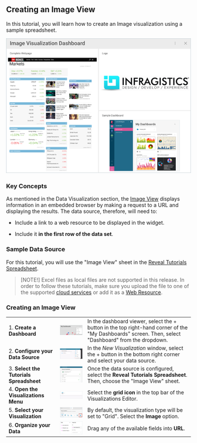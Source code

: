 ## Creating an Image View

In this tutorial, you will learn how to create an Image visualization
using a sample spreadsheet.

![ImageVisualizationDashboard\_All.png](images/ImageVisualizationDashboard_All.png)

### Key Concepts

As mentioned in the Data Visualization section, the [Image View](Image-View.md) displays information in an embedded browser by making
a request to a URL and displaying the results. The data source,
therefore, will need to:

  - Include a link to a web resource to be displayed in the widget.

  - Include it **in the first row of the data set**.

### Sample Data Source

For this tutorial, you will use the "Image View" sheet in the [Reveal Tutorials Spreadsheet](http://download.infragistics.com/reportplus/help/samples/Reveal_Visualization_Tutorials.xlsx).

>[NOTE!]
>Excel files as local files are not supported in this release. In order to follow these tutorials, make sure you upload the file to one of the supported [cloud services](data-sources.md) or add it as a [Web Resource](Web-Resource.md).

### Creating an Image View

|                                          |                                                                                                |                                                                                                                                                      |
| ---------------------------------------- | ---------------------------------------------------------------------------------------------- | ---------------------------------------------------------------------------------------------------------------------------------------------------- |
| 1\. **Create a Dashboard**               | ![Tutorials-Create-New-Dashboard](images/Tutorials-Create-New-Dashboard.png)                   | In the dashboard viewer, select the + button in the top right-hand corner of the "My Dashboards" screen. Then, select "Dashboard" from the dropdown. |
| 2\. **Configure your Data Source**       | ![Tutorials-Select-Data-Source](images/Tutorials-Select-Data-Source.png)                       | In the *New Visualization* window, select the + button in the bottom right corner and select your data source.                                       |
| 3\. **Select the Tutorials Spreadsheet** | ![Tutorials-Select-Image-View-Spreadsheet](images/Tutorials-Select-Image-View-Spreadsheet.png) | Once the data source is configured, select the **Reveal Tutorials Spreadsheet**. Then, choose the "Image View" sheet.                                |
| 4\. **Open the Visualizations Menu**     | ![Tutorials-Select-Change-Visualization](images/Tutorials-Select-Change-Visualization.png)     | Select the **grid icon** in the top bar of the Visualizations Editor.                                                                                |
| 5\. **Select your Visualization**        | ![Tutorial-Image-View-Select](images/Tutorial-Image-View-Select.png)                           | By default, the visualization type will be set to "Grid". Select the **Image** option.                                                               |
| 6\. **Organize your Data**               | ![Tutorials-ImageView-Organizing-Data](images/Tutorials-ImageView-Organizing-Data.png)         | Drag any of the available fields into **URL**.                                                                                                       |
